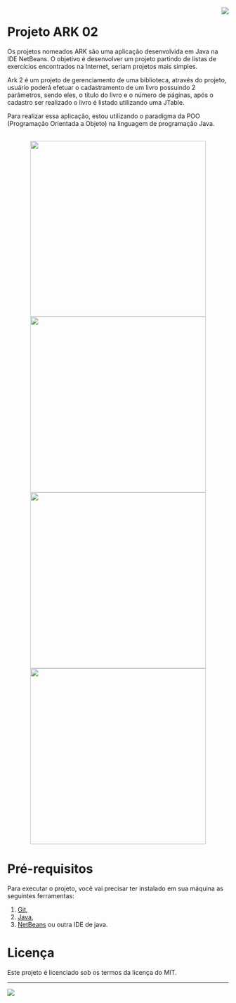<img src="https://github.com/VictorAugustoRodriguesGomes/Projeto_ARK_01_Java/blob/main/img/base/java.png?raw=true" align="right"/>

# Projeto ARK 02

Os projetos nomeados ARK são uma aplicação desenvolvida em Java na IDE NetBeans. O objetivo é desenvolver um projeto partindo de listas de exercícios encontrados na Internet, seriam projetos mais simples.

Ark 2 é um projeto de gerenciamento de uma biblioteca, através do projeto, usuário poderá efetuar o cadastramento de um livro possuindo 2 parâmetros, sendo eles, o título do livro e o número de páginas, após o cadastro ser realizado o livro é listado utilizando uma JTable.

Para realizar essa aplicação, estou utilizando o paradigma da POO (Programação Orientada a Objeto) na linguagem de programação Java.

</br>

<div align="center">
<img src="https://github.com/VictorAugustoRodriguesGomes/Projeto_ARK_02_Java/blob/main/img/projeto/p1.png?raw=true" width="400"/>
<img src="https://github.com/VictorAugustoRodriguesGomes/Projeto_ARK_02_Java/blob/main/img/projeto/p2.png?raw=true" width="400"/>
<img src="https://github.com/VictorAugustoRodriguesGomes/Projeto_ARK_02_Java/blob/main/img/projeto/p3.png?raw=true" width="400"/>
<img src="https://github.com/VictorAugustoRodriguesGomes/Projeto_ARK_02_Java/blob/main/img/projeto/p4.png?raw=true" width="400"/>
 </div>

# Pré-requisitos

Para executar o projeto, você vai precisar ter instalado em sua máquina as seguintes ferramentas:
1. [Git](https://git-scm.com),
2. [Java](https://www.java.com/pt-BR/),
3. [NetBeans](https://netbeans.apache.org/) ou outra IDE de java.

# Licença

Este projeto é licenciado sob os termos da licença do MIT.

---------

<img src="https://github.com/VictorAugustoRodriguesGomes/Projeto_ARK_02_Java/blob/main/img/base/dados.png?raw=true"/>
